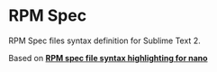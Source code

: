 RPM Spec
========
RPM Spec files syntax definition for Sublime Text 2.

Based on **[RPM spec file syntax highlighting for nano](http://savannah.gnu.org/patch/?7515)**
